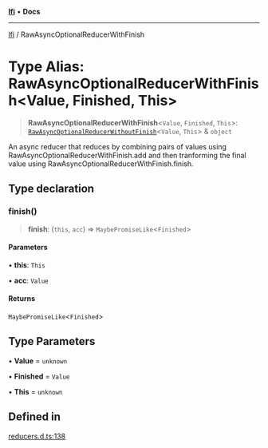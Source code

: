 [**lfi**](../readme.md) • **Docs**

***

[lfi](../globals.md) / RawAsyncOptionalReducerWithFinish

# Type Alias: RawAsyncOptionalReducerWithFinish\<Value, Finished, This\>

> **RawAsyncOptionalReducerWithFinish**\<`Value`, `Finished`, `This`\>: [`RawAsyncOptionalReducerWithoutFinish`](RawAsyncOptionalReducerWithoutFinish.md)\<`Value`, `This`\> & `object`

An async reducer that reduces by combining pairs of values using
RawAsyncOptionalReducerWithFinish.add and then tranforming the final
value using RawAsyncOptionalReducerWithFinish.finish.

## Type declaration

### finish()

> **finish**: (`this`, `acc`) => `MaybePromiseLike`\<`Finished`\>

#### Parameters

• **this**: `This`

• **acc**: `Value`

#### Returns

`MaybePromiseLike`\<`Finished`\>

## Type Parameters

• **Value** = `unknown`

• **Finished** = `Value`

• **This** = `unknown`

## Defined in

[reducers.d.ts:138](https://github.com/TomerAberbach/lfi/blob/a3eb3a94b2928b5200a7bcd0a14fdc70f0cb5947/src/operations/reducers.d.ts#L138)
